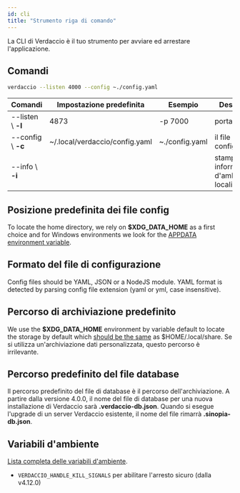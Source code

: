 ```yaml
---
id: cli
title: "Strumento riga di comando"
---
```


La CLI di Verdaccio è il tuo strumento per avviare ed arrestare l'applicazione.

## Comandi

```bash
verdaccio --listen 4000 --config ~./config.yaml
```

| Comandi            | Impostazione predefinita       | Esempio        | Descrizione                           |
| ------------------ | ------------------------------ | -------------- | ------------------------------------- |
| --listen \ **-l** | 4873                           | -p 7000        | porta http                            |
| --config \ **-c** | ~/.local/verdaccio/config.yaml | ~./config.yaml | il file di configurazione             |
| --info \ **-i**   |                                |                | stampa informazioni d'ambiente locali |

## Posizione predefinita dei file config

To locate the home directory, we rely on **$XDG_DATA_HOME** as a first choice and for Windows environments we look for the [APPDATA environment variable](https://www.howtogeek.com/318177/what-is-the-appdata-folder-in-windows/).

## Formato del file di configurazione

Config files should be YAML, JSON or a NodeJS module. YAML format is detected by parsing config file extension (yaml or yml, case insensitive).

## Percorso di archiviazione predefinito

We use the **$XDG_DATA_HOME** environment by variable default to locate the storage by default which [should be the same](https://askubuntu.com/questions/538526/is-home-local-share-the-default-value-for-xdg-data-home-in-ubuntu-14-04) as $HOME/.local/share. Se si utilizza un'archiviazione dati personalizzata, questo percorso è irrilevante.

## Percorso predefinito del file database

Il percorso predefinito del file di database è il percorso dell'archiviazione. A partire dalla versione 4.0.0, il nome del file di database per una nuova installazione di Verdaccio sarà **.verdaccio-db.json**. Quando si esegue l'upgrade di un server Verdaccio esistente, il nome del file rimarrà **.sinopia-db.json**.

## Variabili d'ambiente

[Lista completa delle variabili d'ambiente](https://github.com/verdaccio/verdaccio/blob/master/docs/env.variables.md).

* `VERDACCIO_HANDLE_KILL_SIGNALS` per abilitare l'arresto sicuro (dalla v4.12.0)